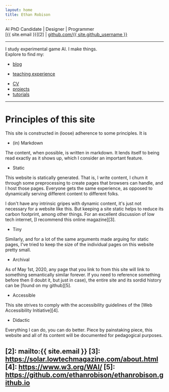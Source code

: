 ```yaml
---
layout: home
title: Ethan Robison
---
```


AI PhD Candidate \| Designer \| Programmer<br>
[{{ site.email }}][2] | 
[github.com/{{ site.github_username }}][1]

---

I study experimental game AI. I make things.<br>
Explore to find my:

- [blog](/posts)
<!-- - [work experience](/projects/professional) -->
- [teaching experience](/teaching/teaching)
<!-- - projects/CV -->
<!-- - [research](/research) -->
- [CV](/cv)
- [projects](/projects/landing)
- [tutorials](/tutorials/intro)

---

# Principles of this site

This site is constructed in (loose) adherence to some principles. It is

- (in) Markdown

The content, when possible, is written in markdown. It lends itself to
being read exactly as it shows up, which I consider an important
feature.

- Static

This website is statically generated. That is, I write content, I churn
it through some preprocessing to create pages that browsers can handle,
and I host those pages. Everyone gets the same experience, as opposed to
dynamically serving different content to different folks.

I don't have any intrinsic gripes with dynamic content, it's just not
necessary for a website like this. But keeping a site static helps to
reduce its carbon footprint, among other things. For an excellent
discussion of low tech internet, [I recommend this online
magazine][3].

- Tiny

Similarly, and for a lot of the same arguments made arguing for static
pages, I've tried to keep the size of the individual pages on this
website pretty small. 

- Archival

As of May 1st, 2020, any page that you link to from this site will link
to something semantically similar forever. If you need to reference
something before then (I doubt it, but just in case), the entire site
and its sordid history can be [found on my github][5].

- Accessible

This site strives to comply with the accessibility guidelines
of the [Web Accessibility Initiative][4].

- Didactic

Everything I can do, you can do better. Piece by painstaking piece, this
website and all of its content will be documented for pedagogical
purposes.

[1]: https://github.com/{{site.github_username}}/
[2]: mailto:{{ site.email }}
[3]: https://solar.lowtechmagazine.com/about.html
[4]: https://www.w3.org/WAI/
[5]: https://github.com/ethanrobison/ethanrobison.github.io
---
